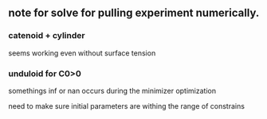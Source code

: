 ## note for solve for pulling experiment numerically.

### catenoid + cylinder


seems working even without surface tension



### unduloid for C0>0

somethings inf or nan occurs during the minimizer optimization

need to make sure initial parameters are withing the range of constrains